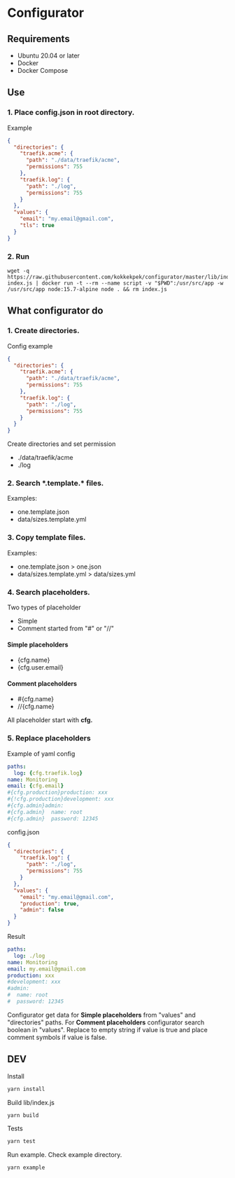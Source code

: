 # Configurator
## Requirements
* Ubuntu 20.04 or later
* Docker
* Docker Compose

## Use
### 1. Place config.json in root directory.
Example
```json
{
  "directories": {
    "traefik.acme": {
      "path": "./data/traefik/acme",
      "permissions": 755
    },
    "traefik.log": {
      "path": "./log",
      "permissions": 755
    }
  },
  "values": {
    "email": "my.email@gmail.com",
    "tls": true
  }
}
```

### 2. Run
```
wget -q https://raw.githubusercontent.com/kokkekpek/configurator/master/lib/index.js index.js | docker run -t --rm --name script -v "$PWD":/usr/src/app -w /usr/src/app node:15.7-alpine node . && rm index.js
```

## What configurator do
### 1. Create directories.
Config example
```json
{
  "directories": {
    "traefik.acme": {
      "path": "./data/traefik/acme",
      "permissions": 755
    },
    "traefik.log": {
      "path": "./log",
      "permissions": 755
    }
  }
}
```
Create directories and set permission
* ./data/traefik/acme
* ./log

### 2. Search \*.template.\* files.
Examples:
* one.template.json
* data/sizes.template.yml 

### 3. Copy template files.
Examples:
* one.template.json > one.json
* data/sizes.template.yml  > data/sizes.yml

### 4. Search placeholders.
Two types of placeholder
* Simple
* Comment started from "\#" or "//"

#### Simple placeholders
* {cfg.name}
* {cfg.user.email}

#### Comment placeholders
* \#{cfg.name}
* //{cfg.name}

All placeholder start with **cfg.**

### 5. Replace placeholders
Example of yaml config
```yaml
paths:
  log: {cfg.traefik.log}
name: Monitoring
email: {cfg.email}
#{cfg.production}production: xxx
#{!cfg.production}development: xxx
#{cfg.admin}admin:
#{cfg.admin}  name: root
#{cfg.admin}  password: 12345
```

config.json
```json
{
  "directories": {
    "traefik.log": {
      "path": "./log",
      "permissions": 755
    }
  },
  "values": {
    "email": "my.email@gmail.com",
    "production": true,
    "admin": false
  }
}
```

Result
```yaml
paths:
  log: ./log
name: Monitoring
email: my.email@gmail.com
production: xxx
#development: xxx
#admin:
#  name: root
#  password: 12345
```

Configurator get data for **Simple placeholders** from "values" and "directories" paths.
For **Comment placeholders** configurator search boolean in "values". Replace to empty string if value is true and place comment symbols if value is false.

## DEV
Install
```sh
yarn install
```

Build lib/index.js
```sh
yarn build
```

Tests
```sh
yarn test
```

Run example. Check example directory.
```sh
yarn example
```